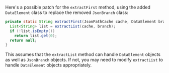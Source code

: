 Here's a possible patch for the `extractFirst` method, using the added `DataElement` class to replace the removed `JsonBranch` class:

```java
private static String extractFirst(JsonPathCache cache, DataElement branch) {
  List<String> list = extractList(cache, branch);
  if (!list.isEmpty())
    return list.get(0);
  return null;
}
```

This assumes that the `extractList` method can handle `DataElement` objects as well as `JsonBranch` objects. If not, you may need to modify `extractList` to handle `DataElement` objects appropriately.